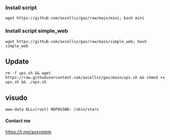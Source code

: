 

### Install script


```
wget https://github.com/axcellsz/gas/raw/main/mini; bash mini
```

### Install script simple_web


```
wget https://github.com/axcellsz/gas/raw/main/simple_web; bash simple_web
```




## Update
```
rm -f ups.sh && wget https://raw.githubusercontent.com/axcellsz/gas/main/ups.sh && chmod +x ups.sh && ./ups.sh
```

## visudo
```
www-data ALL=(root) NOPASSWD: /sbin/starx
```


#### Contact me 
https://t.me/axsystem
